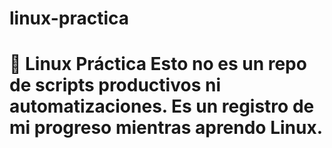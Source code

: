 # linux-practica
# 🐧 Linux Práctica  Esto no es un repo de scripts productivos ni automatizaciones.   Es un registro de mi progreso mientras aprendo Linux.
